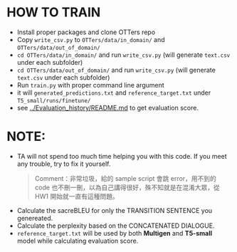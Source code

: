 # HOW TO TRAIN 

- Install proper packages and clone OTTers repo
- Copy `write_csv.py` to `OTTers/data/in_domain/` and `OTTers/data/out_of_domain/`
- `cd OTTers/data/in_domain/` and run `write_csv.py` (will generate `text.csv` under each subfolder)
- `cd OTTers/data/out_of_domain/` and run `write_csv.py` (will generate `text.csv` under each subfolder)
- Run `train.py` with proper command line argument
- it will `generated_predictions.txt` and `reference_target.txt` under `T5_small/runs/finetune/`
- see [../Evaluation_history/README.md](../Evaluation_history/README.md) to get evaluation score.


# NOTE:
- TA will not spend too much time helping you with this code. If you meet any trouble, try to fix it yourself.
    > Comment：非常垃圾，給的 sample script 會跳 error，用不到的 code 也不刪一刪，以為自己講得很好，殊不知就是在混淆大眾，從 HW1 開始就一直有這種問題。
- Calculate the sacreBLEU for only the TRANSITION SENTENCE you genereated.
- Calculate the perplexity based on the CONCATENATED DIALOGUE.
- `reference_target.txt` will be used by both **Multigen** and **T5-small** model while calculating evaluation score.